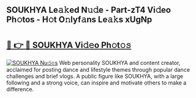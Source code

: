 ## SOUKHYA Le𝚊𝚔ed N𝚞𝚍e - Part-zT4 Vi𝚍eo Ph𝚘tos - H𝚘t O𝚗lyf𝚊ns Le𝚊𝚔s xUgNp

# <h2><a href="http://hf8gqt.feru.top/?c=SOUKHYA">🔗 👉 🔴 SOUKHYA Vi𝚍𝚎o Ph𝚘t𝚘𝚜</a></h2>

[![SOUKHYA Nu𝚍𝚎s](https://i.imgur.com/0TWrTi3.gif)](http://hf8gqt.feru.top/?c=SOUKHYA)
Web personality SOUKHYA and content creator, acclaimed for posting dance and lifestyle themes through popular dance challenges and brief vlogs. A public figure like SOUKHYA, with a large following and a strong voice, can inspire and motivate others to make a difference. 
